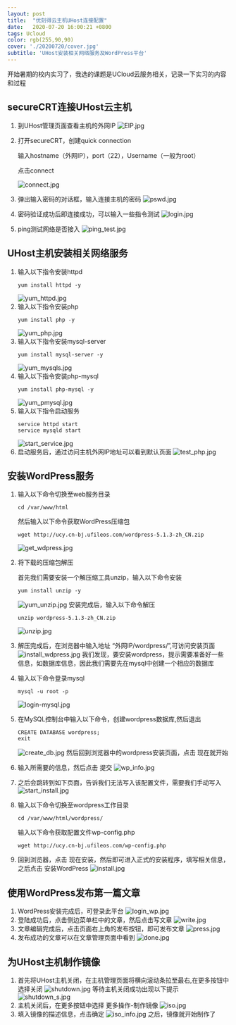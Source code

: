 ```yaml
---
layout: post
title:  "优刻得云主机UHost连接配置"
date:   2020-07-20 16:00:21 +0800
tags: Ucloud
color: rgb(255,90,90)
cover: './20200720/cover.jpg'
subtitle: 'UHost安装相关网络服务及WordPress平台'
---
```


开始暑期的校内实习了，我选的课题是UCloud云服务相关，记录一下实习的内容和过程

## secureCRT连接UHost云主机
1. 到UHost管理页面查看主机的外网IP
   ![EIP.jpg](./20200720/EIP.jpg)
2. 打开secureCRT，创建quick connection
   
   输入hostname（外网IP），port（22），Username（一般为root）

   点击connect

   ![connect.jpg](./20200720/connect.jpg)
3. 弹出输入密码的对话框，输入连接主机的密码
   ![pswd.jpg](./20200720/pswd.jpg)
4. 密码验证成功后即连接成功，可以输入一些指令测试
   ![login.jpg](./20200720/login.jpg)
5. ping测试网络是否接入
   ![ping_test.jpg](./20200720/ping_test.jpg)

## UHost主机安装相关网络服务

1. 输入以下指令安装httpd
   ``` 
   yum install httpd -y 
   ```
   ![yum_httpd.jpg](./20200720/yum_httpd.jpg)
2. 输入以下指令安装php
   ``` 
   yum install php -y 
   ```
   ![yum_php.jpg](./20200720/yum_php.jpg)
3. 输入以下指令安装mysql-server
   ``` 
   yum install mysql-server -y 
   ```
   ![yum_mysqls.jpg](./20200720/yum_mysqls.jpg)
4. 输入以下指令安装php-mysql
   ``` 
   yum install php-mysql -y 
   ```
   ![yum_pmysql.jpg](./20200720/yum_pmysql.jpg)
5. 输入以下指令启动服务
   ``` 
   service httpd start
   service mysqld start
   ```
   ![start_service.jpg](./20200720/start_service.jpg)
6. 启动服务后，通过访问主机外网IP地址可以看到默认页面
   ![test_php.jpg](./20200720/test_php.jpg)

## 安装WordPress服务
1. 输入以下命令切换至web服务目录
   ```
   cd /var/www/html
   ```
   然后输入以下命令获取WordPress压缩包
   ```
   wget http://ucy.cn-bj.ufileos.com/wordpress-5.1.3-zh_CN.zip
   ```
   ![get_wdpress.jpg](./20200720/get_wdpress.jpg)
2. 将下载的压缩包解压

   首先我们需要安装一个解压缩工具unzip，输入以下命令安装
   ```
   yum install unzip -y
   ```
   ![yum_unzip.jpg](./20200720/yum_unzip.jpg)
   安装完成后，输入以下命令解压
   ```
   unzip wordpress-5.1.3-zh_CN.zip
   ```
   ![unzip.jpg](./20200720/unzip.jpg)
3. 解压完成后，在浏览器中输入地址 “外网IP/wordpress/”,可访问安装页面
   ![install_wdpress.jpg](./20200720/install_wdpress.jpg)
   我们发现，要安装wordpress，提示需要准备好一些信息，如数据库信息，因此我们需要先在mysql中创建一个相应的数据库
4. 输入以下命令登录mysql
   ```
   mysql -u root -p
   ```
   ![login-mysql.jpg](./20200720/login-mysql.jpg)
5. 在MySQL控制台中输入以下命令，创建wordpress数据库,然后退出
   ```
   CREATE DATABASE wordpress;
   exit
   ```
   ![create_db.jpg](./20200720/create_db.jpg)
   然后回到浏览器中的wordpress安装页面，点击 现在就开始
6. 输入所需要的信息，然后点击 提交
   ![wp_info.jpg](./20200720/wp_info.jpg)
7. 之后会跳转到如下页面，告诉我们无法写入该配置文件，需要我们手动写入
   ![start_install.jpg](./20200720/start_install.jpg)
8. 输入以下命令切换至wordpress工作目录
   ```
   cd /var/www/html/wordpress/
   ```
   输入以下命令获取配置文件wp-config.php
   ```
   wget http://ucy.cn-bj.ufileos.com/wp-config.php
   ```
9. 回到浏览器，点击 现在安装，然后即可进入正式的安装程序，填写相关信息，之后点击 安装WordPress
   ![install.jpg](./20200720/install.jpg)

## 使用WordPress发布第一篇文章
1. WordPress安装完成后，可登录此平台
   ![login_wp.jpg](./20200720/login_wp.jpg)
2. 登陆成功后，点击侧边菜单栏中的文章，然后点击写文章
   ![write.jpg](./20200720/write.jpg)
3. 文章编辑完成后，点击页面右上角的发布按钮，即可发布文章
   ![press.jpg](./20200720/press.jpg)
4. 发布成功的文章可以在文章管理页面中看到
   ![done.jpg](./20200720/done.jpg)

## 为UHost主机制作镜像
1. 首先将UHost主机关闭，在主机管理页面将横向滚动条拉至最右,在更多按钮中选择关闭
   ![shutdown.jpg](./20200720/shutdown.jpg)
   等待主机关闭成功出现以下提示
   ![shutdown_s.jpg](./20200720/shutdown_s.jpg)
2. 主机关闭后，在更多按钮中选择 更多操作-制作镜像
   ![iso.jpg](./20200720/iso.jpg)
3. 填入镜像的描述信息，点击确定
   ![iso_info.jpg](./20200720/iso_info.jpg)
   之后，镜像就开始制作了